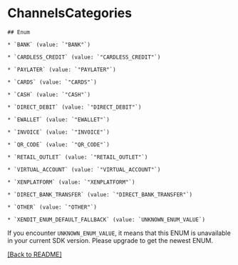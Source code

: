# ChannelsCategories


    ## Enum
    
    * `BANK` (value: `"BANK"`)
    
    * `CARDLESS_CREDIT` (value: `"CARDLESS_CREDIT"`)
    
    * `PAYLATER` (value: `"PAYLATER"`)
    
    * `CARDS` (value: `"CARDS"`)
    
    * `CASH` (value: `"CASH"`)
    
    * `DIRECT_DEBIT` (value: `"DIRECT_DEBIT"`)
    
    * `EWALLET` (value: `"EWALLET"`)
    
    * `INVOICE` (value: `"INVOICE"`)
    
    * `QR_CODE` (value: `"QR_CODE"`)
    
    * `RETAIL_OUTLET` (value: `"RETAIL_OUTLET"`)
    
    * `VIRTUAL_ACCOUNT` (value: `"VIRTUAL_ACCOUNT"`)
    
    * `XENPLATFORM` (value: `"XENPLATFORM"`)
    
    * `DIRECT_BANK_TRANSFER` (value: `"DIRECT_BANK_TRANSFER"`)
    
    * `OTHER` (value: `"OTHER"`)
    
    * `XENDIT_ENUM_DEFAULT_FALLBACK` (value: `UNKNOWN_ENUM_VALUE`)

If you encounter `UNKNOWN_ENUM_VALUE`, it means that this ENUM is unavailable in your current SDK version. Please upgrade to get the newest ENUM.

[[Back to README]](../../README.md)


